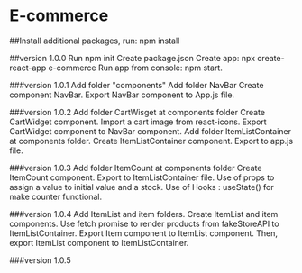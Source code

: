 # E-commerce

##Install additional packages, run: npm install

##version 1.0.0
Run npm init
Create package.json
Create app: npx create-react-app e-commerce
Run app from console: npm start.

###version 1.0.1
Add folder "components"
Add folder NavBar
Create component NavBar.
Export NavBar component to App.js file.

###version 1.0.2
Add folder CartWisget at components folder
Create CartWidget component.
Import a cart image from react-icons.
Export CartWidget component to NavBar component.
Add folder ItemListContainer at components folder.
Create ItemListContainer component.
Export to app.js file.

###version 1.0.3
Add folder ItemCount at components folder
Create ItemCount component.
Export to ItemListContainer file.
Use of props to assign a value to initial value and a stock.
Use of Hooks : useState() for make counter functional.

###version 1.0.4
Add ItemList and item folders.
Create ItemList and item components.
Use fetch promise to render products from fakeStoreAPI to ItemListContainer.
Export Item component to ItemList component. Then, export ItemList component to ItemListContainer.

###version 1.0.5
